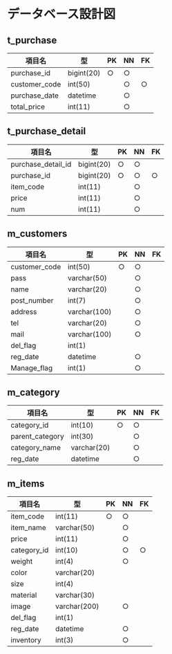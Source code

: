 # データベース設計図

## t_purchase

|項目名|型|PK|NN|FK|
|-----|--|--|--|--|
|purchase_id|bigint(20)|○|○||
|customer_code|int(50)||○|○|
|purchase_date|datetime||○|||
|total_price|int(11)||○||

## t_purchase_detail

|項目名|型|PK|NN|FK|
|-----|--|--|--|--|
|purchase_detail_id|bigint(20)|○|○||
|purchase_id|bigint(20) |○|○|○|
|item_code|int(11)||○||
|price|int(11)||○||
|num|int(11)||○||

## m_customers

|項目名|型|PK|NN|FK|
|-----|--|--|--|--|
|customer_code|int(50)|○|○||
|pass|varchar(50)||○||
|name|varchar(20)||○||
|post_number|int(7)||○||
|address|varchar(100)||○||
|tel|varchar(20)||○||
|mail|varchar(100)||○||
|del_flag|int(1)||||
|reg_date|datetime||○||
|Manage_flag|int(1)||○||

## m_category

|項目名|型|PK|NN|FK|
|-----|--|--|--|--|
|category_id|int(10)|○|○||
|parent_category|int(30)||○||
|category_name|varchar(20)||○||
|reg_date|datetime||○||

## m_items

|項目名|型|PK|NN|FK|
|-----|--|--|--|--|
|item_code|int(11)|○|○||
|item_name|varchar(50)||○||
|price|int(11)||○||
|category_id|int(10)||○|○|
|weight|int(4)||○||
|color|varchar(20)||||
|size|int(4)||||
|material|varchar(30)||||
|image|varchar(200)||○||
|del_flag|int(1)||||
|reg_date|datetime||○||
|inventory|int(3)||○||
